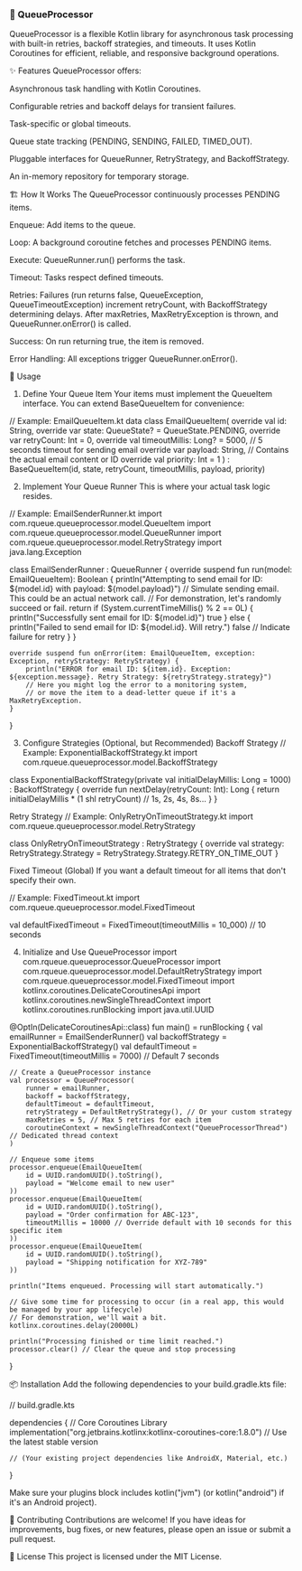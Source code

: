 ### 🚀 QueueProcessor


QueueProcessor is a flexible Kotlin library for asynchronous task processing with built-in retries, backoff strategies, and timeouts. It uses Kotlin Coroutines for efficient, reliable, and responsive background operations.

✨ Features
QueueProcessor offers:

Asynchronous task handling with Kotlin Coroutines.

Configurable retries and backoff delays for transient failures.

Task-specific or global timeouts.

Queue state tracking (PENDING, SENDING, FAILED, TIMED_OUT).

Pluggable interfaces for QueueRunner, RetryStrategy, and BackoffStrategy.

An in-memory repository for temporary storage.

🏗️ How It Works
The QueueProcessor continuously processes PENDING items.

Enqueue: Add items to the queue.

Loop: A background coroutine fetches and processes PENDING items.

Execute: QueueRunner.run() performs the task.

Timeout: Tasks respect defined timeouts.

Retries: Failures (run returns false, QueueException, QueueTimeoutException) increment retryCount, with BackoffStrategy determining delays. After maxRetries, MaxRetryException is thrown, and QueueRunner.onError() is called.

Success: On run returning true, the item is removed.

Error Handling: All exceptions trigger QueueRunner.onError().



📖 Usage
1. Define Your Queue Item
Your items must implement the QueueItem interface. You can extend BaseQueueItem for convenience:

// Example: EmailQueueItem.kt
data class EmailQueueItem(
    override val id: String,
    override var state: QueueState? = QueueState.PENDING,
    override var retryCount: Int = 0,
    override val timeoutMillis: Long? = 5000, // 5 seconds timeout for sending email
    override var payload: String, // Contains the actual email content or ID
    override val priority: Int = 1
) : BaseQueueItem<EmailQueueItem>(id, state, retryCount, timeoutMillis, payload, priority)

2. Implement Your Queue Runner
This is where your actual task logic resides.

// Example: EmailSenderRunner.kt
import com.rqueue.queueprocessor.model.QueueItem
import com.rqueue.queueprocessor.model.QueueRunner
import com.rqueue.queueprocessor.model.RetryStrategy
import java.lang.Exception

class EmailSenderRunner : QueueRunner<EmailQueueItem> {
    override suspend fun run(model: EmailQueueItem): Boolean {
        println("Attempting to send email for ID: ${model.id} with payload: ${model.payload}")
        // Simulate sending email. This could be an actual network call.
        // For demonstration, let's randomly succeed or fail.
        return if (System.currentTimeMillis() % 2 == 0L) {
            println("Successfully sent email for ID: ${model.id}")
            true
        } else {
            println("Failed to send email for ID: ${model.id}. Will retry.")
            false // Indicate failure for retry
        }
    }

    override suspend fun onError(item: EmailQueueItem, exception: Exception, retryStrategy: RetryStrategy) {
        println("ERROR for email ID: ${item.id}. Exception: ${exception.message}. Retry Strategy: ${retryStrategy.strategy}")
        // Here you might log the error to a monitoring system,
        // or move the item to a dead-letter queue if it's a MaxRetryException.
    }
}

3. Configure Strategies (Optional, but Recommended)
Backoff Strategy
// Example: ExponentialBackoffStrategy.kt
import com.rqueue.queueprocessor.model.BackoffStrategy

class ExponentialBackoffStrategy(private val initialDelayMillis: Long = 1000) : BackoffStrategy {
    override fun nextDelay(retryCount: Int): Long {
        return initialDelayMillis * (1 shl retryCount) // 1s, 2s, 4s, 8s...
    }
}

Retry Strategy
// Example: OnlyRetryOnTimeoutStrategy.kt
import com.rqueue.queueprocessor.model.RetryStrategy

class OnlyRetryOnTimeoutStrategy : RetryStrategy {
    override val strategy: RetryStrategy.Strategy = RetryStrategy.Strategy.RETRY_ON_TIME_OUT
}

Fixed Timeout (Global)
If you want a default timeout for all items that don't specify their own.

// Example: FixedTimeout.kt
import com.rqueue.queueprocessor.model.FixedTimeout

val defaultFixedTimeout = FixedTimeout(timeoutMillis = 10_000) // 10 seconds

4. Initialize and Use QueueProcessor
import com.rqueue.queueprocessor.QueueProcessor
import com.rqueue.queueprocessor.model.DefaultRetryStrategy
import com.rqueue.queueprocessor.model.FixedTimeout
import kotlinx.coroutines.DelicateCoroutinesApi
import kotlinx.coroutines.newSingleThreadContext
import kotlinx.coroutines.runBlocking
import java.util.UUID

@OptIn(DelicateCoroutinesApi::class)
fun main() = runBlocking {
    val emailRunner = EmailSenderRunner()
    val backoffStrategy = ExponentialBackoffStrategy()
    val defaultTimeout = FixedTimeout(timeoutMillis = 7000) // Default 7 seconds

    // Create a QueueProcessor instance
    val processor = QueueProcessor(
        runner = emailRunner,
        backoff = backoffStrategy,
        defaultTimeout = defaultTimeout,
        retryStrategy = DefaultRetryStrategy(), // Or your custom strategy
        maxRetries = 5, // Max 5 retries for each item
        coroutineContext = newSingleThreadContext("QueueProcessorThread") // Dedicated thread context
    )

    // Enqueue some items
    processor.enqueue(EmailQueueItem(
        id = UUID.randomUUID().toString(),
        payload = "Welcome email to new user"
    ))
    processor.enqueue(EmailQueueItem(
        id = UUID.randomUUID().toString(),
        payload = "Order confirmation for ABC-123",
        timeoutMillis = 10000 // Override default with 10 seconds for this specific item
    ))
    processor.enqueue(EmailQueueItem(
        id = UUID.randomUUID().toString(),
        payload = "Shipping notification for XYZ-789"
    ))

    println("Items enqueued. Processing will start automatically.")

    // Give some time for processing to occur (in a real app, this would be managed by your app lifecycle)
    // For demonstration, we'll wait a bit.
    kotlinx.coroutines.delay(20000L)

    println("Processing finished or time limit reached.")
    processor.clear() // Clear the queue and stop processing
}

📦 Installation
Add the following dependencies to your build.gradle.kts file:

// build.gradle.kts

dependencies {
    // Core Coroutines Library
    implementation("org.jetbrains.kotlinx:kotlinx-coroutines-core:1.8.0") // Use the latest stable version

    // (Your existing project dependencies like AndroidX, Material, etc.)
}

Make sure your plugins block includes kotlin("jvm") (or kotlin("android") if it's an Android project).

🤝 Contributing
Contributions are welcome! If you have ideas for improvements, bug fixes, or new features, please open an issue or submit a pull request.

📜 License
This project is licensed under the MIT License.
